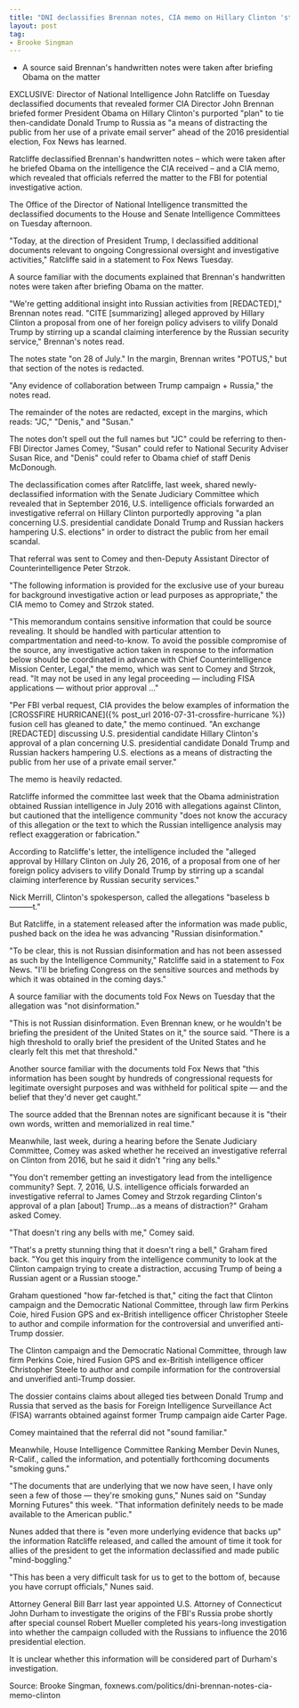 ```yaml
---
title: "DNI declassifies Brennan notes, CIA memo on Hillary Clinton 'stirring up' scandal between Trump, Russia"
layout: post
tag:
- Brooke Singman
---
```


- A source said Brennan's handwritten notes were taken after briefing Obama on the matter

EXCLUSIVE: Director of National Intelligence John Ratcliffe on Tuesday declassified documents that revealed former CIA Director John Brennan briefed former President Obama on Hillary Clinton's purported "plan" to tie then-candidate Donald Trump to Russia as "a means of distracting the public from her use of a private email server" ahead of the 2016 presidential election, Fox News has learned.

Ratcliffe declassified Brennan's handwritten notes – which were taken after he briefed Obama on the intelligence the CIA received – and a CIA memo, which revealed that officials referred the matter to the FBI for potential investigative action.

The Office of the Director of National Intelligence transmitted the declassified documents to the House and Senate Intelligence Committees on Tuesday afternoon.

"Today, at the direction of President Trump, I declassified additional documents relevant to ongoing Congressional oversight and investigative activities," Ratcliffe said in a statement to Fox News Tuesday.

A source familiar with the documents explained that Brennan's handwritten notes were taken after briefing Obama on the matter.

"We're getting additional insight into Russian activities from [REDACTED]," Brennan notes read. "CITE [summarizing] alleged approved by Hillary Clinton a proposal from one of her foreign policy advisers to vilify Donald Trump by stirring up a scandal claiming interference by the Russian security service," Brennan's notes read.

The notes state "on 28 of July." In the margin, Brennan writes "POTUS," but that section of the notes is redacted.

"Any evidence of collaboration between Trump campaign + Russia," the notes read.

The remainder of the notes are redacted, except in the margins, which reads: "JC," "Denis," and "Susan."

The notes don't spell out the full names but "JC" could be referring to then-FBI Director James Comey, "Susan" could refer to National Security Adviser Susan Rice, and "Denis" could refer to Obama chief of staff Denis McDonough.

The declassification comes after Ratcliffe, last week, shared newly-declassified information with the Senate Judiciary Committee which revealed that in September 2016, U.S. intelligence officials forwarded an investigative referral on Hillary Clinton purportedly approving "a plan concerning U.S. presidential candidate Donald Trump and Russian hackers hampering U.S. elections" in order to distract the public from her email scandal.

That referral was sent to Comey and then-Deputy Assistant Director of Counterintelligence Peter Strzok.

"The following information is provided for the exclusive use of your bureau for background investigative action or lead purposes as appropriate," the CIA memo to Comey and Strzok stated.

"This memorandum contains sensitive information that could be source revealing. It should be handled with particular attention to compartmentation and need-to-know. To avoid the possible compromise of the source, any investigative action taken in response to the information below should be coordinated in advance with Chief Counterintelligence Mission Center, Legal," the memo, which was sent to Comey and Strzok, read. "It may not be used in any legal proceeding — including FISA applications — without prior approval …"

"Per FBI verbal request, CIA provides the below examples of information the [CROSSFIRE HURRICANE]({% post_url 2016-07-31-crossfire-hurricane %}) fusion cell has gleaned to date," the memo continued. "An exchange [REDACTED] discussing U.S. presidential candidate Hillary Clinton's approval of a plan concerning U.S. presidential candidate Donald Trump and Russian hackers hampering U.S. elections as a means of distracting the public from her use of a private email server."

The memo is heavily redacted.

Ratcliffe informed the committee last week that the Obama administration obtained Russian intelligence in July 2016 with allegations against Clinton, but cautioned that the intelligence community "does not know the accuracy of this allegation or the text to which the Russian intelligence analysis may reflect exaggeration or fabrication."

According to Ratcliffe's letter, the intelligence included the "alleged approval by Hillary Clinton on July 26, 2016, of a proposal from one of her foreign policy advisers to vilify Donald Trump by stirring up a scandal claiming interference by Russian security services."

Nick Merrill, Clinton's spokesperson, called the allegations "baseless b———t."

But Ratcliffe, in a statement released after the information was made public, pushed back on the idea he was advancing "Russian disinformation."

"To be clear, this is not Russian disinformation and has not been assessed as such by the Intelligence Community," Ratcliffe said in a statement to Fox News. "I'll be briefing Congress on the sensitive sources and methods by which it was obtained in the coming days."

A source familiar with the documents told Fox News on Tuesday that the allegation was "not disinformation."

"This is not Russian disinformation. Even Brennan knew, or he wouldn't be briefing the president of the United States on it," the source said. "There is a high threshold to orally brief the president of the United States and he clearly felt this met that threshold."

Another source familiar with the documents told Fox News that "this information has been sought by hundreds of congressional requests for legitimate oversight purposes and was withheld for political spite — and the belief that they'd never get caught."

The source added that the Brennan notes are significant because it is "their own words, written and memorialized in real time."

Meanwhile, last week, during a hearing before the Senate Judiciary Committee, Comey was asked whether he received an investigative referral on Clinton from 2016, but he said it didn't "ring any bells."

"You don't remember getting an investigatory lead from the intelligence community? Sept. 7, 2016, U.S. intelligence officials forwarded an investigative referral to James Comey and Strzok regarding Clinton's approval of a plan [about] Trump…as a means of distraction?" Graham asked Comey.

"That doesn't ring any bells with me," Comey said.

"That's a pretty stunning thing that it doesn't ring a bell," Graham fired back. "You get this inquiry from the intelligence community to look at the Clinton campaign trying to create a distraction, accusing Trump of being a Russian agent or a Russian stooge."

Graham questioned "how far-fetched is that," citing the fact that Clinton campaign and the Democratic National Committee, through law firm Perkins Coie, hired Fusion GPS and ex-British intelligence officer Christopher Steele to author and compile information for the controversial and unverified anti-Trump dossier.

The Clinton campaign and the Democratic National Committee, through law firm Perkins Coie, hired Fusion GPS and ex-British intelligence officer Christopher Steele to author and compile information for the controversial and unverified anti-Trump dossier.

The dossier contains claims about alleged ties between Donald Trump and Russia that served as the basis for Foreign Intelligence Surveillance Act (FISA) warrants obtained against former Trump campaign aide Carter Page.

Comey maintained that the referral did not "sound familiar."

Meanwhile, House Intelligence Committee Ranking Member Devin Nunes, R-Calif., called the information, and potentially forthcoming documents "smoking guns."

"The documents that are underlying that we now have seen, I have only seen a few of those — they're smoking guns," Nunes said on "Sunday Morning Futures" this week. "That information definitely needs to be made available to the American public."

Nunes added that there is "even more underlying evidence that backs up" the information Ratcliffe released, and called the amount of time it took for allies of the president to get the information declassified and made public "mind-boggling."

"This has been a very difficult task for us to get to the bottom of, because you have corrupt officials," Nunes said.

Attorney General Bill Barr last year appointed U.S. Attorney of Connecticut John Durham to investigate the origins of the FBI's Russia probe shortly after special counsel Robert Mueller completed his years-long investigation into whether the campaign colluded with the Russians to influence the 2016 presidential election.

It is unclear whether this information will be considered part of Durham's investigation.

Source: Brooke Singman, foxnews.com/politics/dni-brennan-notes-cia-memo-clinton
